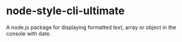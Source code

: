 # node-style-cli-ultimate
A node.js package for displaying formatted text, array or object in the console with date.
